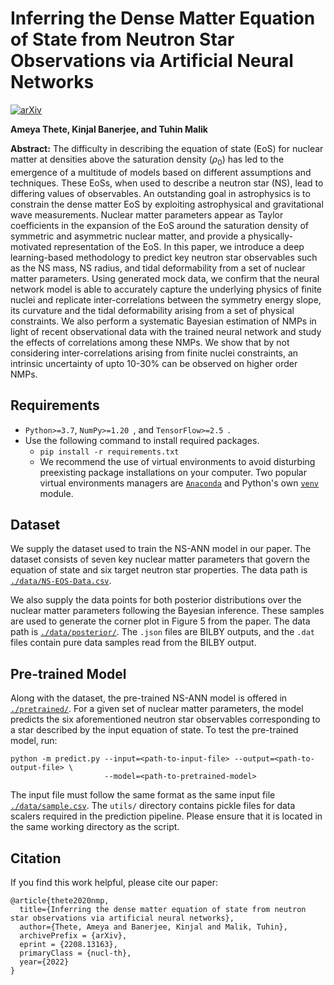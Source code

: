 # Inferring the Dense Matter Equation of State from Neutron Star Observations via Artificial Neural Networks

[![arXiv](https://img.shields.io/badge/arXiv-2208.13163-b31b1b.svg?style=flat)](https://arxiv.org/abs/2208.13163)

<b> Ameya Thete, Kinjal Banerjee, and Tuhin Malik </b>

**Abstract:** The difficulty in describing the equation of state (EoS) for nuclear matter at densities above the saturation density $(\rho_0)$ has led to the emergence of a multitude of models based on different assumptions and techniques. These EoSs, when used to describe a neutron star (NS), lead to differing values of observables. An outstanding goal in astrophysics is to constrain the dense matter EoS by exploiting astrophysical and gravitational wave measurements. Nuclear matter parameters appear as Taylor coefficients in the expansion of the EoS around the saturation density of symmetric and asymmetric nuclear matter, and provide a physically-motivated representation of the EoS. In this paper, we introduce a deep learning-based methodology to predict key neutron star observables such as the NS mass, NS radius, and tidal deformability from a set of nuclear matter parameters. Using generated mock data, we confirm that the neural network model is able to accurately capture the underlying physics of finite nuclei and replicate inter-correlations between the symmetry energy slope, its curvature and the tidal deformability arising from a set of physical constraints. We also perform a systematic Bayesian estimation of NMPs in light of recent observational data with the trained neural network and study the effects of correlations among these NMPs. We show that by not considering inter-correlations arising from finite nuclei constraints, an intrinsic uncertainty of upto 10-30% can be observed on higher order NMPs.

## Requirements
- `Python>=3.7`, `NumPy>=1.20 `, and `TensorFlow>=2.5 `.
- Use the following command to install required packages.
    - ```pip install -r requirements.txt```
    - We recommend the use of virtual environments to avoid disturbing preexisting package installations on your computer. Two popular virtual environments managers are [`Anaconda`](https://conda.io/projects/conda/en/latest/user-guide/tasks/manage-environments.html) and Python's own [`venv`](https://docs.python.org/3/library/venv.html) module. 

## Dataset

We supply the dataset used to train the NS-ANN model in our paper. The dataset consists of seven key nuclear matter parameters that govern the equation of state and six target neutron star properties. The data path is [`./data/NS-EOS-Data.csv`](https://github.com/ameya1101/NS-ANN/blob/main/data/NS-EOS-Data.csv). 

We also supply the data points for both posterior distributions over the nuclear matter parameters following the Bayesian inference. These samples are used to generate the corner plot in Figure 5 from the paper. The data path is [`./data/posterior/`](https://github.com/ameya1101/NS-ANN/tree/main/data/posterior). The `.json` files are BILBY outputs, and the `.dat` files contain pure data samples read from the BILBY output.

## Pre-trained Model

Along with the dataset, the pre-trained NS-ANN model is offered in [`./pretrained/`](https://github.com/ameya1101/NS-ANN/tree/main/pretrained/NS-ANN). For a given set of nuclear matter parameters, the model predicts the six aforementioned neutron star observables corresponding to a star described by the input equation of state. To test the pre-trained model, run:
```
python -m predict.py --input=<path-to-input-file> --output=<path-to-output-file> \
                     --model=<path-to-pretrained-model>
```
The input file must follow the same format as the same input file [`./data/sample.csv`](https://github.com/ameya1101/NS-ANN/blob/main/data/sample.csv). The `utils/` directory contains pickle files for data scalers required in the prediction pipeline. Please ensure that it is located in the same working directory as the script. 

## Citation
If you find this work helpful, please cite our paper:
```
@article{thete2020nmp,
  title={Inferring the dense matter equation of state from neutron star observations via artificial neural networks},
  author={Thete, Ameya and Banerjee, Kinjal and Malik, Tuhin},
  archivePrefix = {arXiv},
  eprint = {2208.13163},
  primaryClass = {nucl-th},
  year={2022}
} 
```
